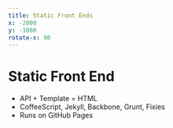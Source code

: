 ```yaml
---
title: Static Front Ends
x: -2000
y: -1000
rotate-x: 90
---
```


# Static Front End

* API + Template = HTML
* CoffeeScript, Jekyll, Backbone, Grunt, Fixies
* Runs on GitHub Pages